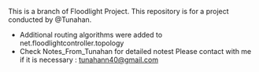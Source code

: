 This is a branch of Floodlight Project. This repository is for a project conducted by @Tunahan.
* Additional routing algorithms were added to net.floodlightcontroller.topology
* Check Notes_From_Tunahan for detailed notest
Please contact with me if it is necessary : tunahann40@gmail.com
